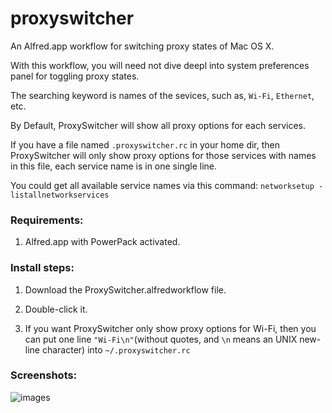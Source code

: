 proxyswitcher
=============

An Alfred.app workflow for switching proxy states of Mac OS X.

With this workflow, you will need not dive deepl into system preferences panel for toggling proxy states.

The searching keyword is names of the sevices, such as, `Wi-Fi`, `Ethernet`, etc.

By Default, ProxySwitcher will show all proxy options for each services. 

If you have a file named `.proxyswitcher.rc` in your home dir, then ProxySwitcher will only show proxy options for those services with names in this file, each service name is in one single line.

 You could get all available service names via this command:  `networksetup -listallnetworkservices`
 
 
### Requirements:
 
 1. Alfred.app with PowerPack activated.
 
### Install steps:
 
 1. Download the ProxySwitcher.alfredworkflow file.
 
 2. Double-click it.
 
 3. If you want ProxySwitcher only show proxy options for Wi-Fi, then you can put one line `"Wi-Fi\n"`(without quotes, and `\n` means an UNIX new-line character) into `~/.proxyswitcher.rc`

### Screenshots:
 
 ![images](https://github.com/lululau/proxyswitcher/raw/master/screenshot.png)

